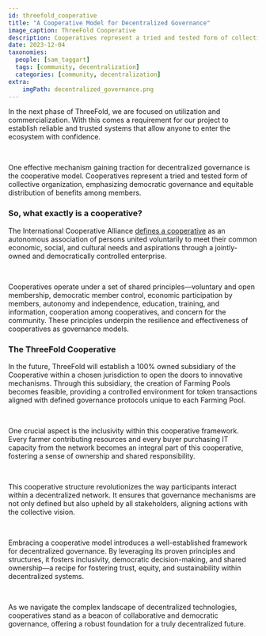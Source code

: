 ```yaml
---
id: threefold_cooperative
title: "A Cooperative Model for Decentralized Governance"
image_caption: ThreeFold Cooperative
description: Cooperatives represent a tried and tested form of collective organization, emphasizing democratic governance and equitable distribution of benefits among members.
date: 2023-12-04
taxonomies:
  people: [sam_taggart]
  tags: [community, decentralization]
  categories: [community, decentralization]
extra:
    imgPath: decentralized_governance.png
---
```


In the next phase of ThreeFold, we are focused on utilization and commercialization. With this comes a requirement for our project to establish reliable and trusted systems that allow anyone to enter the ecosystem with confidence.

<br>

One effective mechanism gaining traction for decentralized governance is the cooperative model. Cooperatives represent a tried and tested form of collective organization, emphasizing democratic governance and equitable distribution of benefits among members.

### **So, what exactly is a cooperative?**

The International Cooperative Alliance [defines a cooperative](https://www.ica.coop/en/cooperatives/what-is-a-cooperative) as an autonomous association of persons united voluntarily to meet their common economic, social, and cultural needs and aspirations through a jointly-owned and democratically controlled enterprise.

<br>

Cooperatives operate under a set of shared principles—voluntary and open membership, democratic member control, economic participation by members, autonomy and independence, education, training, and information, cooperation among cooperatives, and concern for the community. These principles underpin the resilience and effectiveness of cooperatives as governance models.

### **The ThreeFold Cooperative**

In the future, ThreeFold will establish a 100% owned subsidiary of the Cooperative within a chosen jurisdiction to open the doors to innovative mechanisms. Through this subsidiary, the creation of Farming Pools becomes feasible, providing a controlled environment for token transactions aligned with defined governance protocols unique to each Farming Pool.

<br>

One crucial aspect is the inclusivity within this cooperative framework. Every farmer contributing resources and every buyer purchasing IT capacity from the network becomes an integral part of this cooperative, fostering a sense of ownership and shared responsibility.

<br>

This cooperative structure revolutionizes the way participants interact within a decentralized network. It ensures that governance mechanisms are not only defined but also upheld by all stakeholders, aligning actions with the collective vision.

<br>

Embracing a cooperative model introduces a well-established framework for decentralized governance. By leveraging its proven principles and structures, it fosters inclusivity, democratic decision-making, and shared ownership—a recipe for fostering trust, equity, and sustainability within decentralized systems.

<br>

As we navigate the complex landscape of decentralized technologies, cooperatives stand as a beacon of collaborative and democratic governance, offering a robust foundation for a truly decentralized future.